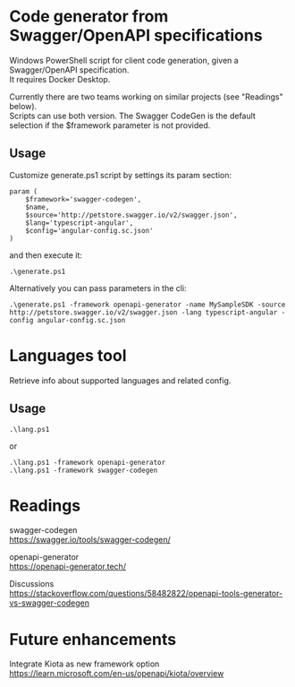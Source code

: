 # Code generator from Swagger/OpenAPI specifications

Windows PowerShell script for client code generation, given a Swagger/OpenAPI specification.  
It requires Docker Desktop.  
  
Currently there are two teams working on similar projects (see "Readings" below).  
Scripts can use both version. The Swagger CodeGen is the default selection if the $framework parameter is not provided.  

## Usage

Customize generate.ps1 script by settings its param section:

    param (
        $framework='swagger-codegen',
        $name,
        $source='http://petstore.swagger.io/v2/swagger.json',
        $lang='typescript-angular',
        $config='angular-config.sc.json'
    )

and then execute it:

    .\generate.ps1

Alternatively you can pass parameters in the cli:

    .\generate.ps1 -framework openapi-generator -name MySampleSDK -source http://petstore.swagger.io/v2/swagger.json -lang typescript-angular -config angular-config.sc.json

# Languages tool

Retrieve info about supported languages and related config.  

## Usage

    .\lang.ps1

or

    .\lang.ps1 -framework openapi-generator
    .\lang.ps1 -framework swagger-codegen

# Readings

swagger-codegen  
https://swagger.io/tools/swagger-codegen/

openapi-generator  
https://openapi-generator.tech/

Discussions  
https://stackoverflow.com/questions/58482822/openapi-tools-generator-vs-swagger-codegen

# Future enhancements

Integrate Kiota as new framework option  
https://learn.microsoft.com/en-us/openapi/kiota/overview
